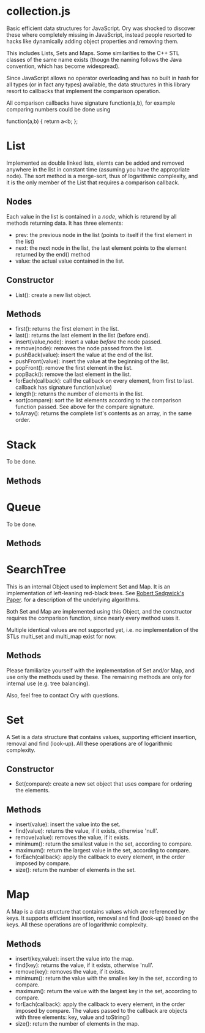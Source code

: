 collection.js
=============

Basic efficient data structures for JavaScript. Ory was shocked to discover
these where completely missing in JavaScript, instead people resorted to
hacks like dynamically adding object properties and removing them.

This includes Lists, Sets and Maps. Some similarities to the C++ STL classes of the
same name exists (thougn the naming follows the Java convention, which has become
widespread).

Since JavaScript allows no operator overloading and has no built in hash for all types
(or in fact any types) available, the data structures in this library resort
to callbacks that implement the comparison operation.

All comparison callbacks have signature function(a,b), for example comparing numbers
could be done using

function(a,b) { return a<b; };

List
====

Implemented as double linked lists, elemts can be added and removed anywhere
in the list in constant time (assuming you have the appropriate node).
The sort method is a merge-sort, thus of logarithmic complexity, and it is the only
member of the List that requires a comparison callback.

Nodes
-----
Each value in the list is contained in a *node*, which is returend by all methods
returning data. It has three elements:
* prev: the previous node in the list (points to itself if the first element in the list)
* next: the next node in the list, the last element points to the element returned by the end() method
* value: the actual value contained in the list.

Constructor
-----------
* List(): create a new list object.

Methods
-------
* first(): returns the first element in the list.
* last(): returns the last element in the list (before end).
* insert(value,node): insert a value *before* the node passed.
* remove(node): removes the node passed from the list.
* pushBack(value): insert the value at the end of the list.
* pushFront(value): insert the value at the beginning of the list.
* popFront(): remove the first element in the list.
* popBack(): remove the last element in the list.
* forEach(callback): call the callback on every element, from first to last. callback has signature function(value)
* length(): returns the number of elements in the list.
* sort(compare): sort the list elements according to the comparison function passed. See above for the compare signature.
* toArray(): returns the complete list's contents as an array, in the same order.


Stack 
=====

To be done.

Methods
-------

Queue
=====

To be done.

Methods
-------


SearchTree
==========

This is an internal Object used to implement Set and Map.
It is an implementation of left-leaning red-black trees.
See [Robert Sedgwick's Paper](http://www.cs.princeton.edu/~rs/talks/LLRB/LLRB.pdf).
for a description of the underlying algorithms.

Both Set and Map are implemented using this Object, and the constructor
requires the comparison function, since nearly every method uses it.

Multiple identical values are not supported yet, i.e. no implementation
of the STLs multi_set and multi_map exist for now.

Methods
-------
Please familiarize yourself with the implementation of Set and/or Map,
and use only the methods used by these. The remaining methods are only
for internal use (e.g. tree balancing).

Also, feel free to contact Ory with questions.

Set
===

A Set is a data structure that contains values, supporting efficient insertion,
removal and find (look-up). All these operations are of logarithmic complexity.

Constructor
-----------
* Set(compare): create a new set object that uses compare for ordering the elements.

Methods
-------

* insert(value): insert the value into the set.
* find(value): returns the value, if it exists, otherwise 'null'.
* remove(value): removes the value, if it exists.
* minimum(): return the smallest value in the set, according to compare.
* maximum(): return the largest value in the set, according to compare.
* forEach(callback): apply the callback to every element, in the order imposed by compare.
* size(): return the number of elements in the set.

Map
===

A Map is a data structure that contains values which are referenced by keys.
It supports efficient insertion, removal and find (look-up) based on the
keys. All these operations are of logarithmic complexity.

Methods
-------

* insert(key,value): insert the value into the map.
* find(key): returns the value, if it exists, otherwise 'null'.
* remove(key): removes the value, if it exists.
* minimum(): return the value with the smalles key in the set, according to compare.
* maximum(): return the value with the largest key in the set, according to compare.
* forEach(callback): apply the callback to every element, in the order imposed by compare. The values passed to the callback are objects with three elements: key, value and toString()
* size(): return the number of elements in the map.
